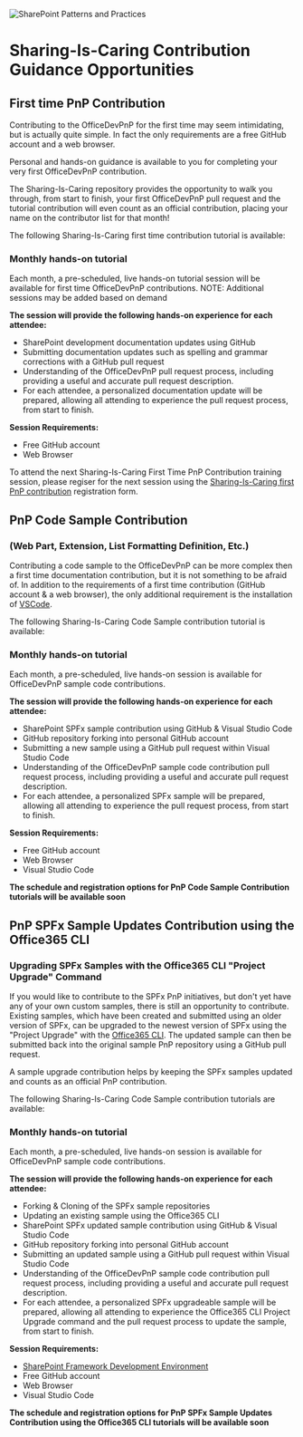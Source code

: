 ![SharePoint Patterns and Practices](https://devofficecdn.azureedge.net/media/Default/PnP/sppnp.png)
# Sharing-Is-Caring Contribution Guidance Opportunities

## First time PnP Contribution
Contributing to the OfficeDevPnP for the first time may seem intimidating, but is actually quite simple. In fact the only requirements are a free GitHub account and a web browser. 

Personal and hands-on guidance is available to you for completing your very first OfficeDevPnP contribution. 

The Sharing-Is-Caring repository provides the opportunity to walk you through, from start to finish, your first OfficeDevPnP pull request and the tutorial contribution will even count as an official contribution, placing your name on the contributor list for that month! 

The following Sharing-Is-Caring first time contribution tutorial is available:

### Monthly hands-on tutorial
Each month, a pre-scheduled, live hands-on tutorial session will be available for first time OfficeDevPnP contributions. 
NOTE: Additional sessions may be added based on demand

**The session will provide the following hands-on experience for each attendee:**
* SharePoint development documentation updates using GitHub
* Submitting documentation updates such as spelling and grammar corrections with a GitHub pull request
* Understanding of the OfficeDevPnP pull request process, including providing a useful and accurate pull request description. 
* For each attendee, a personalized documentation update will be prepared, allowing all attending to experience the pull request process, from start to finish. 

**Session Requirements:**
* Free GitHub account
* Web Browser

To attend the next Sharing-Is-Caring First Time PnP Contribution training session, please regiser for the next session using the [Sharing-Is-Caring first PnP contribution](https://forms.office.com) registration form.


## PnP Code Sample Contribution 

### (Web Part, Extension, List Formatting Definition, Etc.)
Contributing a code sample to the OfficeDevPnP can be more complex then a first time documentation contribution, but it is not something to be afraid of. In addition to the requirements of a first time contribution (GitHub account & a web browser), the only additional requirement is the installation of [VSCode](https://code.visualstudio.com/).

The following Sharing-Is-Caring Code Sample contribution tutorial is available:

### Monthly hands-on tutorial
Each month, a pre-scheduled, live hands-on session is available for OfficeDevPnP sample code contributions. 

**The session will provide the following hands-on experience for each attendee:**
* SharePoint SPFx sample contribution using GitHub & Visual Studio Code
* GitHub repository forking into personal GitHub account
* Submitting a new sample using a GitHub pull request within Visual Studio Code
* Understanding of the OfficeDevPnP sample code contribution pull request process, including providing a useful and accurate pull request description. 
* For each attendee, a personalized SPFx sample will be prepared, allowing all attending to experience the pull request process, from start to finish. 

**Session Requirements:**
* Free GitHub account
* Web Browser
* Visual Studio Code

**The schedule and registration options for PnP Code Sample Contribution tutorials will be available soon**

## PnP SPFx Sample Updates Contribution using the Office365 CLI

### Upgrading SPFx Samples with the Office365 CLI "Project Upgrade" Command
If you would like to contribute to the SPFx PnP initiatives, but don't yet have any of your own custom samples, there is still an opportunity to contribute. Existing samples, which have been created and submitted using an older version of SPFx, can be upgraded to the newest version of SPFx using the "Project Upgrade" with the [Office365 CLI](https://pnp.github.io/office365-cli/). The updated sample can then be submitted back into the original sample PnP repository using a GitHub pull request. 

A sample upgrade contribution helps by keeping the SPFx samples updated and counts as an official PnP contribution.

The following Sharing-Is-Caring Code Sample contribution tutorials are available:

### Monthly hands-on tutorial
Each month, a pre-scheduled, live hands-on session is available for OfficeDevPnP sample code contributions. 

**The session will provide the following hands-on experience for each attendee:**
* Forking & Cloning of the SPFx sample repositories
* Updating an existing sample using the Office365 CLI
* SharePoint SPFx updated sample contribution using GitHub & Visual Studio Code
* GitHub repository forking into personal GitHub account
* Submitting an updated sample using a GitHub pull request within Visual Studio Code
* Understanding of the OfficeDevPnP sample code contribution pull request process, including providing a useful and accurate pull request description. 
* For each attendee, a personalized SPFx upgradeable sample will be prepared, allowing all attending to experience the Office365 CLI Project Upgrade command and the pull request process to update the sample, from start to finish. 

**Session Requirements:**
* [SharePoint Framework Development Environment](https://docs.microsoft.com/en-us/sharepoint/dev/spfx/set-up-your-development-environment)
* Free GitHub account
* Web Browser
* Visual Studio Code

**The schedule and registration options for PnP SPFx Sample Updates Contribution using the Office365 CLI tutorials will be available soon**
